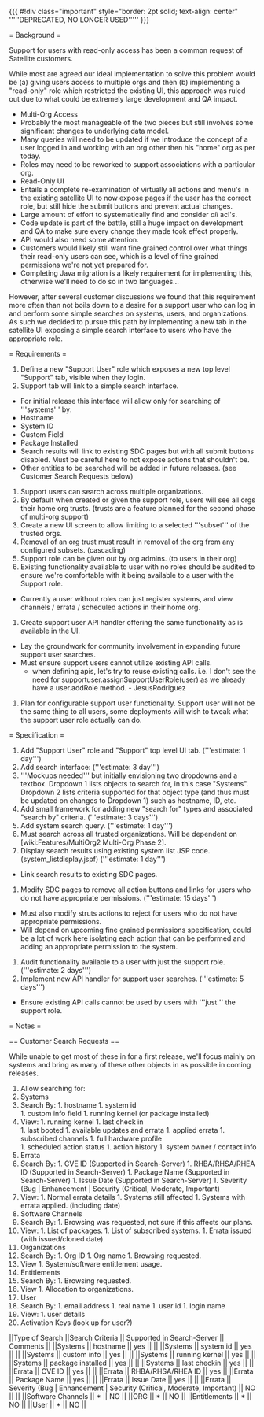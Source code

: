 {{{
#!div class="important" style="border: 2pt solid; text-align: center"
'''''DEPRECATED, NO LONGER USED'''''
}}}


= Background =

Support for users with read-only access has been a common request of Satellite customers.

While most are agreed our ideal implementation to solve this problem would be (a) giving users access to multiple orgs and then (b) implementing a "read-only" role which restricted the existing UI, this approach was ruled out due to what could be extremely large development and QA impact.

 * Multi-Org Access
  * Probably the most manageable of the two pieces but still involves some significant changes to underlying data model. 
  * Many queries will need to be updated if we introduce the concept of a user logged in and working with an org other then his "home" org as per today.
  * Roles may need to be reworked to support associations with a particular org.
 * Read-Only UI
  * Entails a complete re-examination of virtually all actions and menu's in the existing satellite UI to now expose pages if the user has the correct role, but still hide the submit buttons and prevent actual changes.
  * Large amount of effort to systematically find and consider *all* acl's.
  * Code update is part of the battle, still a huge impact on development and QA to make sure every change they made took effect properly.
  * API would also need some attention.
  * Customers would likely still want fine grained control over what things their read-only users can see, which is a level of fine grained permissions we're not yet prepared for.
  * Completing Java migration is a likely requirement for implementing this, otherwise we'll need to do so in two languages...

However, after several customer discussions we found that this requirement more often than not boils down to a desire for a support user who can log in and perform some simple searches on systems, users, and organizations. As such we decided to pursue this path by implementing a new tab in the satellite UI exposing a simple search interface to users who have the appropriate role.

= Requirements =

 1. Define a new "Support User" role which exposes a new top level "Support" tab, visible when they login.
 1. Support tab will link to a simple search interface.
  * For initial release this interface will allow only for searching of '''systems''' by:
   * Hostname
   * System ID
   * Custom Field
   * Package Installed
  * Search results will link to existing SDC pages but with all submit buttons disabled. Must be careful here to not expose actions that shouldn't be.
  * Other entities to be searched will be added in future releases. (see Customer Search Requests below)
 1. Support users can search across multiple organizations.
  1. By default when created or given the support role, users will see all orgs their home org trusts. (trusts are a feature planned for the second phase of multi-org support)
  1. Create a new UI screen to allow limiting to a selected '''subset''' of the trusted orgs.
  1. Removal of an org trust must result in removal of the org from any configured subsets. (cascading)
 1. Support role can be given out by org admins. (to users in their org)
 1. Existing functionality available to user with no roles should be audited to ensure we're comfortable with it being available to a user with the Support role.
  * Currently a user without roles can just register systems, and view channels / errata / scheduled actions in their home org.
 1. Create support user API handler offering the same functionality as is available in the UI.
  * Lay the groundwork for community involvement in expanding future support user searches.
  * Must ensure support users cannot utilize existing API calls.
    * when defining apis, let's try to reuse existing calls. i.e. I don't see the need for supportuser.assignSupportUserRole(user) as we already have a user.addRole method. - JesusRodriguez
 1. Plan for configurable support user functionality. Support user will not be the same thing to all users, some deployments will wish to tweak what the support user role actually can do.

= Specification =

 1. Add "Support User" role and "Support" top level UI tab. ('''estimate: 1 day''')
 1. Add search interface: ('''estimate: 3 day''')
  1. '''Mockups needed''' but initially envisioning two dropdowns and a textbox. Dropdown 1 lists objects to search for, in this case "Systems". Dropdown 2 lists criteria supported for that object type (and thus must be updated on changes to Dropdown 1) such as hostname, ID, etc.
 1. Add small framework for adding new "search for" types and associated "search by" criteria. ('''estimate: 3 days''')
 1. Add system search query. ('''estimate: 1 day''')
  1. Must search across all trusted organizations. Will be dependent on [wiki:Features/MultiOrg2 Multi-Org Phase 2].
 1. Display search results using existing system list JSP code. (system_listdisplay.jspf) ('''estimate: 1 day''')
  * Link search results to existing SDC pages.
 1. Modify SDC pages to remove all action buttons and links for users who do not have appropriate permissions. ('''estimate: 15 days''')
  * Must also modify struts actions to reject for users who do not have appropriate permissions.
  * Will depend on upcoming fine grained permissions specification, could be a lot of work here isolating each action that can be performed and adding an appropriate permission to the system.
 1. Audit functionality available to a user with just the support role. ('''estimate: 2 days''')
 1. Implement new API handler for support user searches. ('''estimate: 5 days''')
  * Ensure existing API calls cannot be used by users with '''just''' the support role.
   

= Notes =

== Customer Search Requests ==

While unable to get most of these in for a first release, we'll focus mainly on systems and bring as many of these other objects in as possible in coming releases.

 1. Allow searching for:
  1. Systems
   1. Search By:
    1. hostname 
    1. system id  
    1. custom info field 
    1. running kernel (or package installed)  
   1. View:
    1. running kernel
    1. last check in   
    1. last booted
    1. available updates and errata
    1. applied errata
    1. subscribed channels
    1. full hardware profile   
    1. scheduled action status
    1. action history
    1. system owner / contact info
  1. Errata
   1. Search By:
    1. CVE ID     (Supported in Search-Server)
    1. RHBA/RHSA/RHEA ID   (Supported in Search-Server)
    1. Package Name   (Supported in Search-Server)
    1. Issue Date   (Supported in Search-Server)
    1. Severity (Bug | Enhancement | Security (Critical, Moderate, Important)   
   1. View:
    1. Normal errata details
    1. Systems still affected
    1. Systems with errata applied. (including date)
  1. Software Channels
   1. Search By:
    1. Browsing was requested, not sure if this affects our plans.
   1. View:
    1. List of packages.
    1. List of subscribed systems.
    1. Errata issued (with issued/cloned date)
  1. Organizations
   1. Search By:
    1. Org ID
    1. Org name
    1. Browsing requested.
   1. View
    1. System/software entitlement usage.
  1. Entitlements
   1. Search By:
    1. Browsing requested.
   1. View
    1. Allocation to organizations.
  1. User
   1. Search By:
    1. email address
    1. real name
    1. user id
    1. login name
   1. View:
    1. user details
  1. Activation Keys (look up for user?)


||Type of Search ||Search Criteria || Supported in Search-Server || Comments ||
||Systems || hostname || yes || ||
||Systems || system id || yes || ||
||Systems || custom info || yes || ||
||Systems || running kernel || yes || ||
||Systems || package installed || yes || ||
||Systems || last checkin || yes || ||
||Errata || CVE ID  || yes || ||
||Errata || RHBA/RHSA/RHEA ID || yes ||
||Errata || Package Name || yes || ||
||Errata || Issue Date || yes || ||
||Errata || Severity (Bug | Enhancement | Security (Critical, Moderate, Important) || NO || ||
||Software Channels || * || NO ||
||ORG || * || NO ||
||Entitlements || * || NO ||
||User || * || NO ||